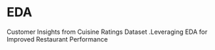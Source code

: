# EDA
 Customer Insights from Cuisine Ratings Dataset .Leveraging EDA for Improved Restaurant Performance
